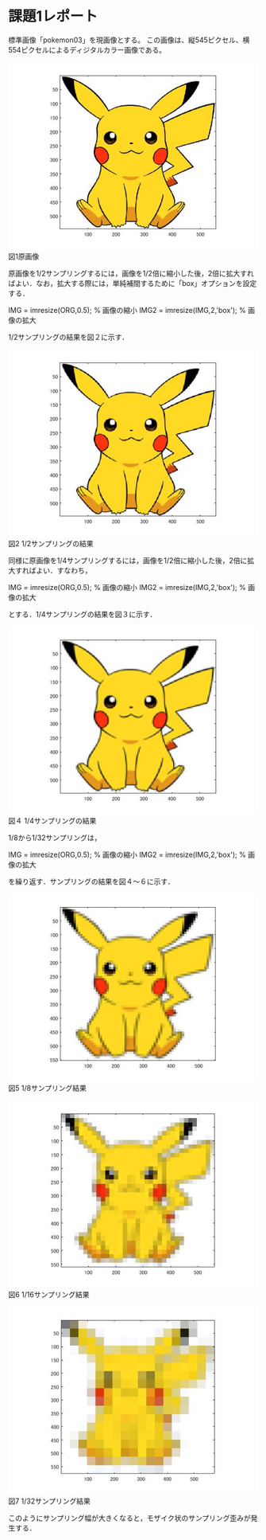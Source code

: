 課題1レポート
=====================
標準画像「pokemon03」を現画像とする。
この画像は、縦545ピクセル、横554ピクセルによるディジタルカラー画像である。

![代替テキスト](pokemon01.jpg)
図1原画像

原画像を1/2サンプリングするには，画像を1/2倍に縮小した後，2倍に拡大すればよい．なお，拡大する際には，単純補間するために「box」オプションを設定する．

IMG = imresize(ORG,0.5); % 画像の縮小
IMG2 = imresize(IMG,2,'box'); % 画像の拡大

1/2サンプリングの結果を図２に示す．


![代替テキスト](pokemon01-2bun.jpg)
図2 1/2サンプリングの結果

同様に原画像を1/4サンプリングするには，画像を1/2倍に縮小した後，2倍に拡大すればよい．すなわち，

IMG = imresize(ORG,0.5); % 画像の縮小
IMG2 = imresize(IMG,2,'box'); % 画像の拡大

とする．1/4サンプリングの結果を図３に示す．


![代替テキスト](pokemon01-4bun.jpg)
図４ 1/4サンプリングの結果


1/8から1/32サンプリングは，

IMG = imresize(ORG,0.5); % 画像の縮小
IMG2 = imresize(IMG,2,'box'); % 画像の拡大

を繰り返す．サンプリングの結果を図４～６に示す．

![代替テキスト](pokemon01-8bun.jpg)
図5 1/8サンプリング結果


![代替テキスト](pokemon01-16bun.jpg)
図6 1/16サンプリング結果

![代替テキスト](pokemon01-32bun.jpg)
図7 1/32サンプリング結果


このようにサンプリング幅が大きくなると，モザイク状のサンプリング歪みが発生する．
